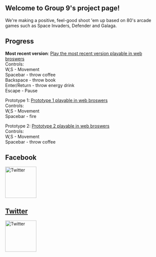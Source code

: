 <head>
<link rel="apple-touch-icon" sizes="180x180" href="favicons/apple-touch-icon.png">
 <link rel="icon" sizes="192x192" href="favicons/android-chrome-192x192.png.png">
<link rel="icon" type="image/png" sizes="32x32" href="favicons/favicon-32x32.png">
<link rel="icon" type="image/png" sizes="16x16" href="favicons/favicon-16x16.png">
<link rel="manifest" href="favicons/site.webmanifest">
<link rel="mask-icon" href="favicons/safari-pinned-tab.svg" color="#5bbad5">
<meta name="msapplication-TileColor" content="#da532c">
<meta name="theme-color" content="#ffffff">
</head>


## Welcome to Group 9's project page!

We're making a positive, feel-good shoot 'em up based on 80's arcade games such as Space Invaders, Defender and Galaga. 

## Progress
<b>Most recent version</b>:
 <a href="waves/waves.html">Play the most recent version playable in web broswers</a><br />
Controls:<br />
 W,S - Movement<br />
 Spacebar - throw coffee<br />
 Backspace - throw book<br />
 Enter/Return - throw energy drink<br />
 Escape - Pause<br />

Prototype 1:
 <a href="prototype1/proto1.html">Prototype 1 playable in web broswers</a> <br />
Controls:<br />
 W,S - Movement<br />
 Spacebar - fire<br />

<blockquote class="imgur-embed-pub" lang="en" data-id="BsoB0C6"><a href="//imgur.com/BsoB0C6"></a></blockquote><script async src="//s.imgur.com/min/embed.js" charset="utf-8"></script>

Prototype 2:
 <a href="prototype2/prototype2.html">Prototype 2 playable in web broswers</a><br />
Controls:<br />
 W,S - Movement<br />
 Spacebar - throw coffee<br />


<blockquote class="imgur-embed-pub" lang="en" data-id="a/UvehY"><a href="//imgur.com/UvehY"></a></blockquote><script async src="//s.imgur.com/min/embed.js" charset="utf-8"></script>

## Facebook
<a href="https://www.facebook.com/Procaffeinating9/">
<img border="0" alt="Twitter" src="https://en.facebookbrand.com/wp-content/uploads/2016/05/FB-fLogo-Blue-broadcast-2.png" width="100" height="100">


## Twitter
<a href="https://twitter.com/GCUGroup9">
<img border="0" alt="Twitter" src="https://www.shareicon.net/data/128x128/2016/08/13/808616_logo_512x512.png" width="100" height="100">
